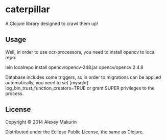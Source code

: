 # caterpillar

A Clojure library designed to crawl them up!

## Usage
Well, in order to use ocr-processors, you need to install opencv to local repo:

lein localrepo install opencv/opencv-248.jar opencv/opencv 2.4.8

Database includes some triggers, so in order to migrations can be applied automatically, you need to set
[mysqld]
log_bin_trust_function_creators=TRUE
or grant SUPER privileges to the process.

## License

Copyright © 2014 Alexey Makurin

Distributed under the Eclipse Public License, the same as Clojure.
